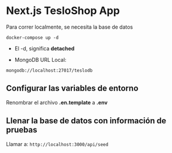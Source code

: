 # Next.js TesloShop App

Para correr localmente, se necesita la base de datos

```
docker-compose up -d
```

- El -d, significa **detached**

- MongoDB URL Local:

```
mongodb://localhost:27017/teslodb
```

## Configurar las variables de entorno

Renombrar el archivo **.en.template** a **.env**

## Llenar la base de datos con información de pruebas

Llamar a:
`http://localhost:3000/api/seed`
